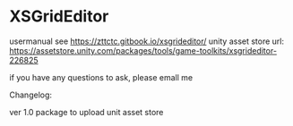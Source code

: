 # XSGridEditor
usermanual see https://zttctc.gitbook.io/xsgrideditor/
unity asset store url: https://assetstore.unity.com/packages/tools/game-toolkits/xsgrideditor-226825

if you have any questions to ask, please emall me

Changelog:

ver 1.0
package to upload unit asset store
